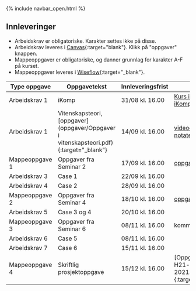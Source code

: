 {% include navbar_open.html %}
## Innleveringer 

- Arbeidskrav er obligatoriske. Karakter settes ikke på disse.
- Arbeidskrav leveres i [Canvas](https://uit.instructure.com/courses/24034){:target="blank"}. Klikk på "oppgaver" knappen.
- Mappeoppgaver er obligatoriske, og danner grunnlag for karakter A-F på kurset.
- Mappeoppgaver leveres i [Wiseflow](https://europe.wiseflow.net/login/license/6){:target="_blank"}. 


| Type oppgave <img width=80/>   |  Oppgavetekst  <img width=300/>       | Innleveringsfrist <img width=80/> | Ressurser <img width=200/>  |
|----------------|----------------------------------------------------------------------|-----------|--------------------------------------|
|Arbeidskrav 1   | iKomp                        | 31/08 kl. 16.00       |<a href="https://result.uit.no/ikomp/" target="_blank">Kurs iKomp</a> <br> <a href="https://result.uit.no/ikomp/faq-no/" target="_blank">iKomp FAQ</a>    |
|Arbeidskrav 1   | Vitenskapsteori, [oppgaver](oppgaver/Oppgaver i vitenskapsteori.pdf){:target="_blank"}                        | 14/09 kl. 16.00       | [videoer](https://mediasite.uit.no/Mediasite/Channel/74954bff93cb4035bb5fde4b71fbae825f){:target="blank"} <br /> [notater](vitenskapsteori.pdf){:target="blank"}  |
|Mappeoppgave 1   | Oppgaver fra Seminar 2                       | 17/09 kl. 16.00       | [oppgave](seminar2.md){:target="_blank"}    |
|Arbeidskrav 3   | Case 1                        | 22/09 kl. 16.00       |    |
|Arbeidskrav 4   | Case 2                        | 28/09 kl. 16.00       |    |
|Mappeoppgave 2   | Oppgaver fra Seminar 4                        | 18/10 kl. 16.00       | [oppgave](seminar4.md){:target="_blank"}    |
|Arbeidskrav 5   | Case 3 og 4                       | 20/10 kl. 16.00       |    |
|Mappeoppgave 3   | Oppgaver fra Seminar 6                       | 08/11 kl. 16.00       | kommer   |
|Arbeidskrav 6   | Case 5                        | 08/11 kl. 16.00       |    |
|Arbeidskrav 7   | Case 6                        | 15/11 kl. 16.00       |    |
|Mappeoppgave 4   |Skriftlig prosjektoppgave                      | 15/12 kl. 16.00       |[Oppgave](SOK-1004-H21-prosjektoppgave kull 2021.pdf){:target="_blank"}    |


